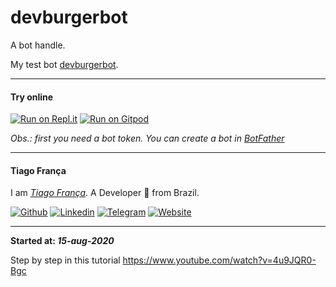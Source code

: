 # devburgerbot
A bot handle.

My test bot [devburgerbot](http://t.me/devburgerbot).

--- 
#### Try online

[![Run on Repl.it](https://img.shields.io/badge/-Run%20on%20Repl.it-black?style=social&logo=repl.it)](https://repl.it/github/tiagofrancafernandes/devburgerbot)
[![Run on Gitpod](https://img.shields.io/badge/-Run%20on%20Gitpod-black?style=social&logo=Gitpod)](https://gitpod.io/#https://github.com/tiagofrancafernandes/devburgerbot)

*Obs.: first you need a bot token. You can create a bot in [BotFather](http://t.me/BotFather)*

---

#### Tiago França

I am [*Tiago França*](https://www.linkedin.com/in/tiago-fran%C3%A7a/?locale=en_US). A Developer 🚀 from Brazil.

[![Github](https://img.shields.io/badge/-Github-black?style=social&logo=Github)](https://github.com/tiagofrancafernandes)
[![Linkedin](https://img.shields.io/badge/-LinkedIn-blue?style=social&logo=Linkedin)](https://www.linkedin.com/in/tiago-fran%C3%A7a/?locale=en_US)
[![Telegram](https://img.shields.io/badge/-Telegram-blue?style=social&logo=Telegram)](https://telegram.me/tiagofrancafernandes)
[![Website](https://img.shields.io/badge/WWW--black?style=social)](https://tiagofranca.com)

---
**Started at: _15-aug-2020_**

Step by step in this tutorial https://www.youtube.com/watch?v=4u9JQR0-Bgc
